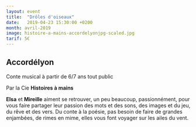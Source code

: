```yaml
---
layout: event
title:  "Drôles d'oiseaux"
date:   2019-04-23 15:30:00 +0200
month: avril-2019
image: histoire-a-mains-accordelyonjpg-scaled.jpg
tarif: 5€
---
```


## Accordélyon

Conte musical à partir de 6/7 ans tout public

Par la Cie **Histoires à mains**

**Elsa** et **Mireille** aiment se retrouver, un peu beaucoup, passionnément, pour vous faire partager leur passion des mots et des sons, des images et du jeu, du rêve et des vers. Du conte à la poésie, pas besoin de faire de grandes enjambées, de rimes en mime, elles vous font voyager sur les ailes du vent.
